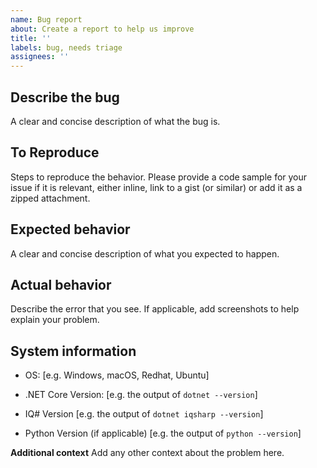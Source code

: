 ```yaml
---
name: Bug report
about: Create a report to help us improve
title: ''
labels: bug, needs triage
assignees: ''
---
```


## Describe the bug
A clear and concise description of what the bug is.

## To Reproduce
Steps to reproduce the behavior. 
Please provide a code sample for your issue if it is relevant, either inline, link to a gist (or similar) or add it as a zipped attachment.

## Expected behavior
A clear and concise description of what you expected to happen.

## Actual behavior
Describe the error that you see.
If applicable, add screenshots to help explain your problem.

## System information
- OS: [e.g. Windows, macOS, Redhat, Ubuntu]

- .NET Core Version: [e.g. the output of `dotnet --version`]

- IQ# Version [e.g. the output of `dotnet iqsharp --version`]

- Python Version (if applicable) [e.g. the output of `python --version`]

**Additional context**
Add any other context about the problem here.
